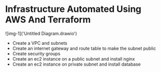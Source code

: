 # Infrastructure Automated Using AWS And Terraform

![img-1]('Untitled Diagram.drawio')
- Create a VPC and subnets
- Create an internet gateway and route table to make the subnet public
- Create security groups
- Create an ec2 instance on a public subnet and install nginx
- Create an ec2 instance on private subnet and install database
